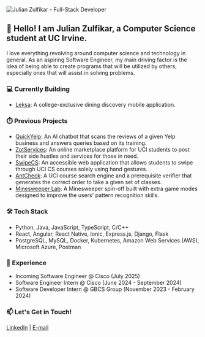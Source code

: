 ![Julian Zulfikar - Full-Stack Developer](https://github.com/julian-z/julian-z/blob/main/github_new.gif)

## 👋 Hello! I am Julian Zulfikar, a Computer Science student at UC Irvine.

I love everything revolving around computer science and technology in general. As an aspiring Software Engineer, my main driving factor is the idea of being able to create programs that will be utilized by others, especially ones that will assist in solving problems.

### 💻 Currently Building
- [Leksa](https://instagram.com/leksa.ai): A college-exclusive dining discovery mobile application.

### ⏱️ Previous Projects
- [QuickYelp](https://github.com/julian-z/QuickYelp): An AI chatbot that scans the reviews of a given Yelp business and answers queries based on its training.
- [ZotServices](https://github.com/julian-z/ZotServices): An online marketplace platform for UCI students to post their side hustles and services for those in need.
- [SwipeCS](https://www.youtube.com/watch?v=16wEb-0WYdI): An accessible web application that allows students to swipe through UCI CS courses solely using hand gestures.
- [AntCheck](https://github.com/julian-z/AntCheck): A UCI course search engine and a prerequisite verifier that generates the correct order to take a given set of classes.
- [Minesweeper Lab](https://github.com/julian-z/Minesweeper-Lab): A Minesweeper spin-off built with extra game modes designed to improve the users' pattern recognition skills.

### 🛠️ Tech Stack
- Python, Java, JavaScript, TypeScript, C/C++
- React, Angular, React Native, Ionic, Express.js, Django, Flask
- PostgreSQL, MySQL, Docker, Kubernetes, Amazon Web Services (AWS), Microsoft Azure, Postman

### 💼 Experience
- Incoming Software Engineer @ Cisco (July 2025)
- Software Engineer Intern @ Cisco (June 2024 - September 2024)
- Software Developer Intern @ GBCS Group (November 2023 - February 2024)

### 📫 Let's Get in Touch!
[LinkedIn](https://www.linkedin.com/in/julian-z/) | [E-mail](mailto:jzulfika@ics.uci.edu)

<!--
**julian-z/julian-z** is a ✨ _special_ ✨ repository because its `README.md` (this file) appears on your GitHub profile.

Here are some ideas to get you started:

- 🔭 I’m currently working on ...
- 🌱 I’m currently learning ...
- 👯 I’m looking to collaborate on ...
- 🤔 I’m looking for help with ...
- 💬 Ask me about ...
- 📫 How to reach me: ...
- 😄 Pronouns: ...
- ⚡ Fun fact: ...
-->
